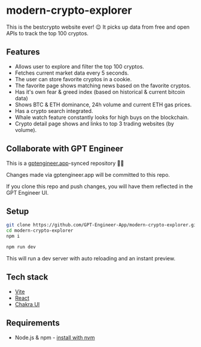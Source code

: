 # modern-crypto-explorer

This is the bestcrypto website ever! 😉
It picks up data from free and open APIs to track the top 100 cryptos. 

## Features
* Allows user to explore and filter the top 100 cryptos.
* Fetches current market data every 5 seconds.
* The user can store favorite cryptos in a cookie.
* The favorite page shows matching news based on the favorite cryptos.
* Has it's own fear & greed index (based on historical & current bitcoin data)
* Shows BTC & ETH dominance, 24h volume and current ETH gas prices.
* Has a crypto search integrated.
* Whale watch feature constantly looks for high buys on the blockchain.
* Crypto detail page shows and links to top 3 trading websites (by volume).

## Collaborate with GPT Engineer

This is a [gptengineer.app](https://gptengineer.app)-synced repository 🌟🤖

Changes made via gptengineer.app will be committed to this repo.

If you clone this repo and push changes, you will have them reflected in the GPT Engineer UI.

## Setup

```sh
git clone https://github.com/GPT-Engineer-App/modern-crypto-explorer.git
cd modern-crypto-explorer
npm i
```

```sh
npm run dev
```

This will run a dev server with auto reloading and an instant preview.

## Tech stack

- [Vite](https://vitejs.dev/)
- [React](https://react.dev/)
- [Chakra UI](https://chakra-ui.com/)

## Requirements

- Node.js & npm - [install with nvm](https://github.com/nvm-sh/nvm#installing-and-updating)
